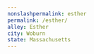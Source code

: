 ```yaml
---
﻿nonslashpermalink: esther
permalink: /esther/
alley: Esther
city: Woburn
state: Massachusetts
---
```

